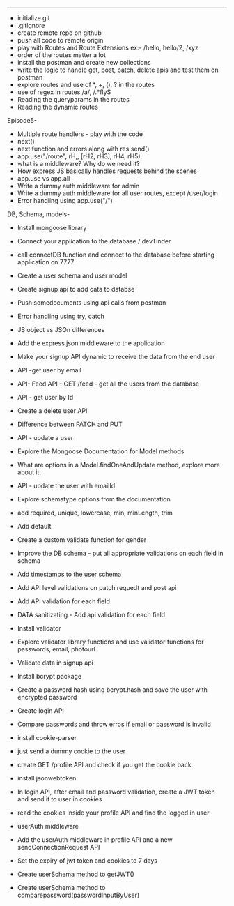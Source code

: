---

- initialize git
- .gitignore
- create remote repo on github
- push all code to remote origin
- play with Routes and Route Extensions ex:- /hello, hello/2, /xyz
- order of the routes matter a lot
- install the postman and create new collections
- write the logic to handle get, post, patch, delete apis and test them on postman
- explore routes and use of \*, +, (), ? in the routes
- use of regex in routes /a/, /.\*fly$
- Reading the queryparams in the routes
- Reading the dynamic routes

Episode5-

- Multiple route handlers - play with the code
- next()
- next function and errors along with res.send()
- app.use("/route", rH,, [rH2, rH3], rH4, rH5);
- what is a middleware? Why do we need it?
- How express JS basically handles requests behind the scenes
- app.use vs app.all
- Write a dummy auth middleware for admin
- Write a dummy auth middleware for all user routes, except /user/login
- Error handling using app.use("/")

DB, Schema, models-

- Install mongoose library
- Connect your application to the database / devTinder
- call connectDB function and connect to the database before starting application on 7777
- Create a user schema and user model
- Create signup api to add data to databse
- Push somedocuments using api calls from postman
- Error handling using try, catch

- JS object vs JSOn differences
- Add the express.json middleware to the application
- Make your signup API dynamic to receive the data from the end user
- API -get user by email
- API- Feed API - GET /feed - get all the users from the database
- API - get user by Id
- Create a delete user API
- Difference between PATCH and PUT
- API - update a user
- Explore the Mongoose Documentation for Model methods
- What are options in a Model.findOneAndUpdate method, explore more about it.
- API - update the user with emailId

- Explore schematype options from the documentation
- add required, unique, lowercase, min, minLength, trim
- Add default
- Create a custom validate function for gender
- Improve the DB schema - put all appropriate validations on each field in schema
- Add timestamps to the user schema
- Add API level validations on patch requedt and post api
- Add API validation for each field
- DATA sanitizating - Add api validation for each field
- Install validator
- Explore validator library functions and use validator functions for passwords, email, photourl.

- Validate data in signup api
- Install bcrypt package
- Create a password hash using bcrypt.hash and save the user with encrypted password
- Create login API
- Compare passwords and throw erros if email or password is invalid

- install cookie-parser
- just send a dummy cookie to the user
- create GET /profile API and check if you get the cookie back
- install jsonwebtoken
- In login API, after email and password validation, create a JWT token and send it to user in cookies
- read the cookies inside your profile API and find the logged in user
- userAuth middleware
- Add the userAuth middleware in profile API and a new sendConnectionRequest API
- Set the expiry of jwt token and cookies to 7 days
- Create userSchema method to getJWT()
- Create userSchema method to comparepassword(passwordInputByUser)
